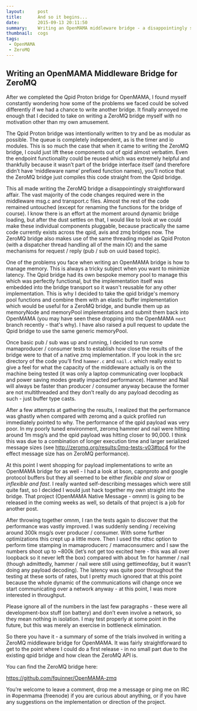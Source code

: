 ```yaml
---
layout:     post
title:      And so it begins...
date:       2015-09-13 20:11:50
summary:    Writing an OpenMAMA middleware bridge - a disappointingly straightforward affair.
thumbnail:  cogs
tags:
 - OpenMAMA
 - ZeroMQ
---
```


## Writing an OpenMAMA Middleware Bridge for ZeroMQ

After we completed the Qpid Proton bridge for OpenMAMA, I found myself 
constantly wondering how some of the problems we faced could be solved 
differently if we had a chance to write another bridge. It finally 
annoyed me enough that I decided to take on writing a ZeroMQ bridge 
myself with no motivation other than my own amusement.

The Qpid Proton bridge was intentionally written to try and be as modular as
possible. The queue is completely independent, as is the timer and io modules.
This is so much the case that when it came to writing the ZeroMQ bridge, I
could just lift these components out of qpid almost verbatim. Even the 
endpoint functionality could be reused which was extremely helpful and 
thankfully because it wasn’t part of the bridge interface itself (and 
therefore didn’t have ‘middleware name’ prefixed function names), you’ll 
notice that the ZeroMQ bridge just compiles this code straight from the 
Qpid bridge.

This all made writing the ZeroMQ bridge a disappointingly straightforward affair.
The vast majority of the code changes required were in the middleware msg.c
and transport.c files. Almost the rest of the code remained untouched
(except for renaming the functions for the bridge of course). I know there is
an effort at the moment around dynamic bridge loading, but after the dust
settles on that, I would like to look at we could make these individual
components pluggable, because practically the same code currently exists
across the qpid, avis and zmq bridges now. The ZeroMQ bridge also makes use of 
the same threading model as Qpid Proton (with a dispatcher thread handling all
of the main IO) and the same mechanisms for request / reply (pub / sub on uuid
based topic).

One of the problems you face when writing an OpenMAMA bridge is how to manage
memory. This is always a tricky subject when you want to minimize latency.
The Qpid bridge had its own bespoke memory pool to manage this which was
perfectly functional, but the implementation itself was embedded into the
bridge transport so it wasn't reusable for any other implementation. This is
why I decided to take the qpid bridge's memory pool functions and combine them
with an elastic buffer implementation which would be useful for a ZeroMQ
bridge, and bundle them up as memoryNode and memoryPool implementations and
submit them back into OpenMAMA (you may have seen these dropping into the
OpenMAMA `next` branch recently - that's why). I have also raised a pull 
request to update the Qpid bridge to use the same generic memoryPool.

Once basic pub / sub was up and running, I decided to run some mamaproducer / 
consumer tests to establish how close the results of the bridge were to that 
of a native zmq implementation. If you look in the src directory of the code 
you’ll find `hammer.c` and `nail.c` which really exist to give a feel for what 
the capacity of the middleware actually is on the machine being tested (it was
only a laptop communicating over loopback and power saving modes greatly 
impacted performance). Hammer and Nail will always be faster than producer / 
consumer anyway because the former are not multithreaded and they don’t really
do any payload decoding as such - just buffer type casts.

After a few attempts at gathering the results, I realized that the performance
was ghastly when compared with zeromq and a quick profiled run immediately 
pointed to why. The performance of the qpid payload was very poor. In my poorly 
tuned environment, zeromq hammer and nail were hitting around 1m msg/s and the 
qpid payload was hitting closer to 90,000. I think this was due to a combination 
of longer execution time and larger serialized message sizes (see 
http://zeromq.org/results:0mq-tests-v03#toc4 for the effect message size has on 
ZeroMQ performance).

At this point I went shopping for payload implementations to write an OpenMAMA 
bridge for as well - I had a look at bson, capnproto and google protocol buffers 
but they all seemed to be either *flexible and slow* or *inflexible and fast*. 
I really wanted self-describing messages which were still quite fast, so I 
decided I would just hack together my own straight into the bridge. That project 
(OpenMAMA Native Message - omnm) is going to be released in the coming weeks as
well, so details of that project is a job for another post.

After throwing together omnm, I ran the tests again to discover that the 
performance was vastly improved. I was suddenly sending / receiving around 300k
msg/s over producer / consumer. With some further optimizations this crept up a 
little more. Then I used the rdtsc option to perform time stamping in 
mamaproducerc / mamaconsumerc and I saw the numbers shoot up to ~800k (let’s not 
get too excited here - this was all over loopback so it never left the box) 
compared with about 1m for hammer / nail (though admittedly, hammer / nail were 
still using gettimeofday, but it wasn’t doing any payload decoding). The latency
was quite poor throughout the testing at these sorts of rates, but I pretty much 
ignored that at this point because the whole dynamic of the communications will
change once we start communicating over a network anyway - at this point, I was
more interested in throughput.

Please ignore all of the numbers in the last few paragraphs - these were all 
development-box stuff (on battery) and don’t even involve a network, so they 
mean nothing in isolation. I may test properly at some point in the future, but 
this was merely an exercise in bottleneck elimination.

So there you have it - a summary of some of the trials involved in writing a ZeroMQ
middleware bridge for OpenMAMA. It was fairly straightforward to get to the point 
where I could do a first release - in no small part due to the existing qpid bridge
and how clean the ZeroMQ API is.

You can find the ZeroMQ bridge here:

https://github.com/fquinner/OpenMAMA-zmq

You’re welcome to leave a comment, drop me a message or ping me on IRC in #openmama 
(freenode) if you are curious about anything, or if you have any suggestions on the 
implementation or direction of the project.
